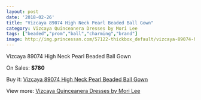 ```yaml
---
layout: post
date: '2018-02-26'
title: "Vizcaya 89074 High Neck Pearl Beaded Ball Gown"
category: Vizcaya Quinceanera Dresses by Mori Lee
tags: ["beaded","prom","ball","charming","brand"]
image: http://img.princessan.com/57122-thickbox_default/vizcaya-89074-high-neck-pearl-beaded-ball-gown.jpg
---
```

Vizcaya 89074 High Neck Pearl Beaded Ball Gown

On Sales: **$780**
<a href="https://www.princessan.com/en/25317-vizcaya-89074-high-neck-pearl-beaded-ball-gown.html"><amp-img layout="responsive" width="600" height="600" src="//img.princessan.com/57122-thickbox_default/vizcaya-89074-high-neck-pearl-beaded-ball-gown.jpg" alt="Vizcaya 89074 High Neck Pearl Beaded Ball Gown 0" /></a>
<a href="https://www.princessan.com/en/25317-vizcaya-89074-high-neck-pearl-beaded-ball-gown.html"><amp-img layout="responsive" width="600" height="600" src="//img.princessan.com/57125-thickbox_default/vizcaya-89074-high-neck-pearl-beaded-ball-gown.jpg" alt="Vizcaya 89074 High Neck Pearl Beaded Ball Gown 1" /></a>
<a href="https://www.princessan.com/en/25317-vizcaya-89074-high-neck-pearl-beaded-ball-gown.html"><amp-img layout="responsive" width="600" height="600" src="//img.princessan.com/57124-thickbox_default/vizcaya-89074-high-neck-pearl-beaded-ball-gown.jpg" alt="Vizcaya 89074 High Neck Pearl Beaded Ball Gown 2" /></a>
<a href="https://www.princessan.com/en/25317-vizcaya-89074-high-neck-pearl-beaded-ball-gown.html"><amp-img layout="responsive" width="600" height="600" src="//img.princessan.com/57123-thickbox_default/vizcaya-89074-high-neck-pearl-beaded-ball-gown.jpg" alt="Vizcaya 89074 High Neck Pearl Beaded Ball Gown 3" /></a>

Buy it: [Vizcaya 89074 High Neck Pearl Beaded Ball Gown](https://www.princessan.com/en/25317-vizcaya-89074-high-neck-pearl-beaded-ball-gown.html "Vizcaya 89074 High Neck Pearl Beaded Ball Gown")

View more: [Vizcaya Quinceanera Dresses by Mori Lee](https://www.princessan.com/en/151- "Vizcaya Quinceanera Dresses by Mori Lee")
